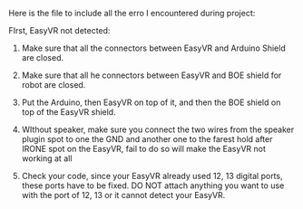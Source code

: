 Here is the file to include all the erro I encountered during project:

FIrst, EasyVR not detected:

1. Make sure that all the connectors between EasyVR and Arduino Shield are closed.

2. Make sure that all he connectors between EasyVR and BOE shield for robot are closed.

3. Put the Arduino, then EasyVR on top of it, and then the BOE shield on top of the EasyVR shield.

4. WIthout speaker, make sure you connect the two wires from the speaker plugin spot to one the GND and another one to the farest hold after IRONE spot on the EasyVR, fail to do so will make the EasyVR not working at all

5. Check your code, since your EasyVR already used 12, 13 digital ports, these ports have to be fixed. DO NOT attach anything you want to use with the port of 12, 13 or it cannot detect your EasyVR.